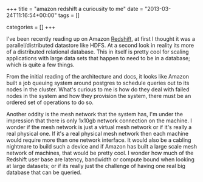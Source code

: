 +++
title = "amazon redshift a curiousity to me"
date = "2013-03-24T11:16:54+00:00"
tags = []


categories = []
+++

I've been recently reading up on Amazon [Redshift](), at first I thought
it was a parallel/distributed datastore like HDFS. At a second look in
reality its more of a distributed relational database. This in itself
is pretty cool for scaling applications with large data sets that happen
to need to be in a database; which is quite a few things.

From the initial reading of the architecture and docs, it looks like
Amazon built a job queuing system around postgres to schedule queries
out to its nodes in the cluster. What's curious to me is how do they
deal with failed nodes in the system and how they provision the system,
there must be an ordered set of operations to do so.

Another oddity is the mesh network that the system has, I'm under the
impression that there is only 1x10gb network connection on the machine. I
wonder if the mesh network is just a virtual mesh network or if it's
really a real physical one. If it's a real physical mesh network then
each machine would require more than one network interface. It would
also be a cabling nightmare to build such a device and if Amazon has
built a large scale mesh network of machines, that would be pretty cool.
I wonder how much of the Redshift user base are latency, bandwidth or
compute bound when looking at large datasets; or if its really just the
challenge of having one real big database that can be queried.

[Redshift]: http://docs.aws.amazon.com/redshift/latest/dg/welcome.html

